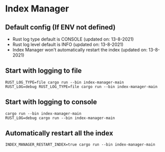 # Index Manager

## Default config (If ENV not defined)
- Rust log type default is CONSOLE (updated on: 13-8-2021)
- Rust log level default is INFO (updated on: 13-8-2021)
- Index Manager won't automatically restart the index (updated on: 13-8-2021)

## Start with logging to file
```shell
RUST_LOG_TYPE=file cargo run --bin index-manager-main
RUST_LOG=debug RUST_LOG_TYPE=file cargo run --bin index-manager-main
```

## Start with logging to console
```shell
cargo run --bin index-manager-main
RUST_LOG=debug cargo run --bin index-manager-main
```

## Automatically restart all the index
```shell
INDEX_MANAGER_RESTART_INDEX=true cargo run --bin index-manager-main
```
